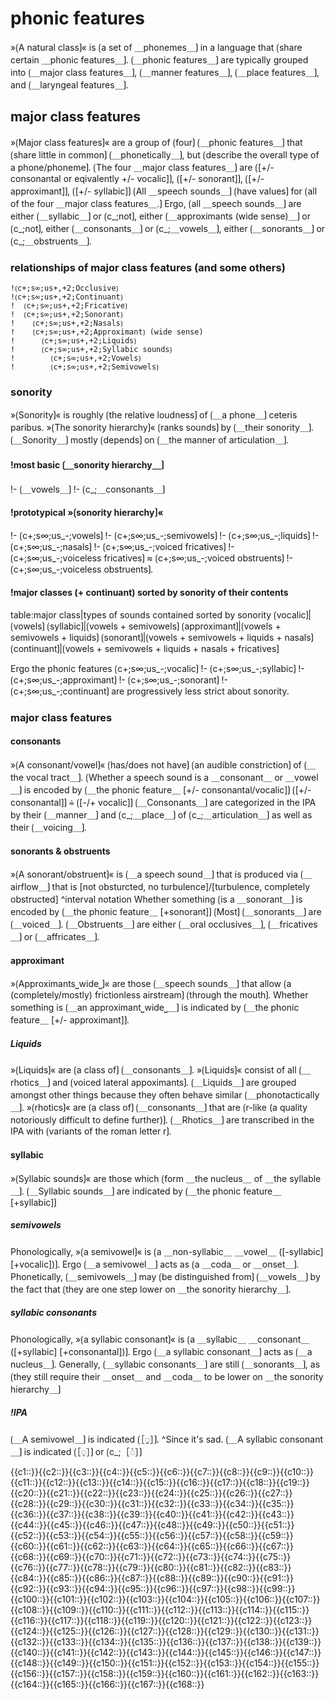 # phonic features

»⟮A natural class⟯« is ⟮a set of ＿phonemes＿⟯ in a language that ⟮share certain ＿phonic features＿⟯.
⟮＿phonic features＿⟯ are typically grouped into ⟮＿major class features＿⟯, ⟮＿manner features＿⟯, ⟮＿place features＿⟯, and ⟮＿laryngeal features＿⟯.

## major class features

»⟮Major class features⟯« are a group of ⟮four⟯ ⟮＿phonic features＿⟯ that ⟮share little in common⟯ ⟮＿phonetically＿⟯, but ⟮describe the overall type of a phone/phoneme⟯.
⟮The four ＿major class features＿⟯ are ⟮[+/- consonantal or eqivalently +/- vocalic]⟯, ⟮[+/- sonorant]⟯, ⟮[+/- approximant]⟯, ⟮[+/- syllabic]⟯
⟮All ＿speech sounds＿⟯ ⟮have values⟯ for ⟮all of the four ＿major class features＿.⟯
Ergo, ⟮all ＿speech sounds＿⟯ are either ⟮＿syllabic＿⟯ or ⟮c_;not⟯, either ⟮＿approximants (wide sense)＿⟯ or ⟮c_;not⟯, either ⟮＿consonants＿⟯ or ⟮c_;＿vowels＿⟯, either ⟮＿sonorants＿⟯ or ⟮c_;＿obstruents＿⟯.

### relationships of major class features (and some others)

```
!⟮c+;s∞;us+,+2;Occlusive⟯
!⟮c+;s∞;us+,+2;Continuant⟯
!  ⟮c+;s∞;us+,+2;Fricative⟯
!  ⟮c+;s∞;us+,+2;Sonorant⟯
!    ⟮c+;s∞;us+,+2;Nasals⟯
!    ⟮c+;s∞;us+,+2;Approximant⟯ (wide sense)
!      ⟮c+;s∞;us+,+2;Liquids⟯
!      ⟮c+;s∞;us+,+2;Syllabic sounds⟯
!        ⟮c+;s∞;us+,+2;Vowels⟯ 
!        ⟮c+;s∞;us+,+2;Semivowels⟯
```

### sonority

»⟮Sonority⟯« is roughly ⟮the relative loudness⟯ of ⟮＿a phone＿⟯ ceteris paribus.
»⟮The sonority hierarchy⟯« ⟮ranks sounds⟯ by ⟮＿their sonority＿⟯.
⟮＿Sonority＿⟯ mostly ⟮depends⟯ on ⟮＿the manner of articulation＿⟯.

#### !most basic ⟮＿sonority hierarchy＿⟯

!- ⟮＿vowels＿⟯
!- ⟮c_;＿consonants＿⟯

#### !prototypical »⟮sonority hierarchy⟯«

!-  ⟮c+;s∞;us_-;vowels⟯ 
!-  ⟮c+;s∞;us_-;semivowels⟯ 
!-  ⟮c+;s∞;us_-;liquids⟯ 
!-  ⟮c+;s∞;us_-;nasals⟯ 
!-  ⟮c+;s∞;us_-;voiced fricatives⟯ 
!-  ⟮c+;s∞;us_-;voiceless fricatives⟯ ≈ ⟮c+;s∞;us_-;voiced obstruents⟯ 
!-  ⟮c+;s∞;us_-;voiceless obstruents⟯.

#### !major classes (+ continuant) sorted by sonority of their contents

table:major class|types of sounds contained sorted by sonority
⟮vocalic⟯|⟮vowels⟯
⟮syllabic⟯|⟮vowels + semivowels⟯
⟮approximant⟯|⟮vowels + semivowels + liquids⟯
⟮sonorant⟯|⟮vowels + semivowels + liquids + nasals⟯
⟮continuant⟯|⟮vowels + semivowels + liquids + nasals + fricatives⟯

Ergo the phonic features ⟮c+;s∞;us_-;vocalic⟯ 
!-  ⟮c+;s∞;us_-;syllabic⟯ 
!-  ⟮c+;s∞;us_-;approximant⟯ 
!-  ⟮c+;s∞;us_-;sonorant⟯ 
!-  ⟮c+;s∞;us_-;continuant⟯ are progressively less strict about sonority.

### major class features

#### consonants

»⟮A consonant/vowel⟯« ⟮has/does not have⟯ ⟮an audible constriction⟯ of ⟮＿the vocal tract＿⟯.
⟮Whether a speech sound is a ＿consonant＿ or ＿vowel＿⟯ is encoded by ⟮＿the phonic feature＿ [+/- consonantal/vocalic]⟯
⟮[+/- consonantal]⟯ ≙ ⟮[-/+ vocalic]⟯
⟮＿Consonants＿⟯ are categorized in the IPA by their ⟮＿manner＿⟯ and ⟮c_;＿place＿⟯ of ⟮c_;＿articulation＿⟯ as well as their ⟮＿voicing＿⟯.

#### sonorants &amp; obstruents

»⟮A sonorant/obstruent⟯« is ⟮＿a speech sound＿⟯ that is produced via ⟮＿airflow＿⟯ that is [not obsturcted, no turbulence]/[turbulence, completely obstructed]
^interval notation
Whether something ⟮is a ＿sonorant＿⟯ is encoded by ⟮＿the phonic feature＿ [+sonorant]⟯
⟮Most⟯ ⟮＿sonorants＿⟯ are ⟮＿voiced＿⟯.
⟮＿Obstruents＿⟯ are either ⟮＿oral occlusives＿⟯, ⟮＿fricatives＿⟯ or ⟮＿affricates＿⟯.

#### approximant

»⟮Approximants⎵wide⎵⟯« are those ⟮＿speech sounds＿⟯ that allow ⟮a (completely/mostly) frictionless airstream⟯ ⟮through the mouth⟯.
Whether something is ⟮＿an approximant⎵wide⎵＿⟯ is indicated by ⟮＿the phonic feature＿ [+/- approximant]⟯.

##### Liquids

»⟮Liquids⟯« are ⟮a class of⟯ ⟮＿consonants＿⟯.
»⟮Liquids⟯« consist of all ⟮＿rhotics＿⟯ and ⟮voiced lateral appoximants⟯.
⟮＿Liquids＿⟯ are grouped amongst other things because they often behave similar ⟮＿phonotactically＿⟯.
»⟮rhotics⟯« are ⟮a class of⟯ ⟮＿consonants＿⟯ that are ⟮r-like (a quality notoriously difficult to define further)⟯.
⟮＿Rhotics＿⟯ are transcribed in the IPA with ⟮variants of the roman letter r⟯.

#### syllabic

»⟮Syllabic sounds⟯« are those which ⟮form ＿the nucleus＿ of ＿the syllable＿⟯.
⟮＿Syllabic sounds＿⟯ are indicated by ⟮＿the phonic feature＿ [+syllabic]⟯

##### semivowels

Phonologically, »⟮a semivowel⟯« is ⟮a ＿non-syllabic＿ ＿vowel＿ ([-syllabic] [+vocalic])⟯.
Ergo ⟮＿a semivowel＿⟯ acts as ⟮a ＿coda＿ or ＿onset＿⟯.
Phonetically, ⟮＿semivowels＿⟯ may ⟮be distinguished from⟯ ⟮＿vowels＿⟯ by the fact that ⟮they are one step lower on ＿the sonority hierarchy＿⟯.

##### syllabic consonants

Phonologically, »⟮a syllabic consonant⟯« is ⟮a ＿syllabic＿ ＿consonant＿ ([+syllabic] [+consonantal])⟯.
Ergo ⟮＿a syllabic consonant＿⟯ acts as ⟮＿a nucleus＿⟯.
Generally, ⟮＿syllabic consonants＿⟯ are still ⟮＿sonorants＿⟯, as ⟮they still require their ＿onset＿ and ＿coda＿ to be lower on ＿the sonority hierarchy＿⟯

##### !IPA

⟮＿A semivowel＿⟯ is indicated ⟮［◌̯］⟯.
^Since it's sad.
⟮＿A syllabic consonant＿⟯ is indicated ⟮［◌̩］⟯ or ⟮c_;［◌̍］⟯

<span class="cloze-dump">{{c1::}}{{c2::}}{{c3::}}{{c4::}}{{c5::}}{{c6::}}{{c7::}}{{c8::}}{{c9::}}{{c10::}}{{c11::}}{{c12::}}{{c13::}}{{c14::}}{{c15::}}{{c16::}}{{c17::}}{{c18::}}{{c19::}}{{c20::}}{{c21::}}{{c22::}}{{c23::}}{{c24::}}{{c25::}}{{c26::}}{{c27::}}{{c28::}}{{c29::}}{{c30::}}{{c31::}}{{c32::}}{{c33::}}{{c34::}}{{c35::}}{{c36::}}{{c37::}}{{c38::}}{{c39::}}{{c40::}}{{c41::}}{{c42::}}{{c43::}}{{c44::}}{{c45::}}{{c46::}}{{c47::}}{{c48::}}{{c49::}}{{c50::}}{{c51::}}{{c52::}}{{c53::}}{{c54::}}{{c55::}}{{c56::}}{{c57::}}{{c58::}}{{c59::}}{{c60::}}{{c61::}}{{c62::}}{{c63::}}{{c64::}}{{c65::}}{{c66::}}{{c67::}}{{c68::}}{{c69::}}{{c70::}}{{c71::}}{{c72::}}{{c73::}}{{c74::}}{{c75::}}{{c76::}}{{c77::}}{{c78::}}{{c79::}}{{c80::}}{{c81::}}{{c82::}}{{c83::}}{{c84::}}{{c85::}}{{c86::}}{{c87::}}{{c88::}}{{c89::}}{{c90::}}{{c91::}}{{c92::}}{{c93::}}{{c94::}}{{c95::}}{{c96::}}{{c97::}}{{c98::}}{{c99::}}{{c100::}}{{c101::}}{{c102::}}{{c103::}}{{c104::}}{{c105::}}{{c106::}}{{c107::}}{{c108::}}{{c109::}}{{c110::}}{{c111::}}{{c112::}}{{c113::}}{{c114::}}{{c115::}}{{c116::}}{{c117::}}{{c118::}}{{c119::}}{{c120::}}{{c121::}}{{c122::}}{{c123::}}{{c124::}}{{c125::}}{{c126::}}{{c127::}}{{c128::}}{{c129::}}{{c130::}}{{c131::}}{{c132::}}{{c133::}}{{c134::}}{{c135::}}{{c136::}}{{c137::}}{{c138::}}{{c139::}}{{c140::}}{{c141::}}{{c142::}}{{c143::}}{{c144::}}{{c145::}}{{c146::}}{{c147::}}{{c148::}}{{c149::}}{{c150::}}{{c151::}}{{c152::}}{{c153::}}{{c154::}}{{c155::}}{{c156::}}{{c157::}}{{c158::}}{{c159::}}{{c160::}}{{c161::}}{{c162::}}{{c163::}}{{c164::}}{{c165::}}{{c166::}}{{c167::}}{{c168::}}</span>